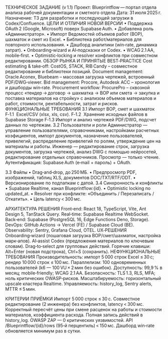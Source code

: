 ТЕХНИЧЕСКОЕ ЗАДАНИЕ (v 1.1)
Проект: Blueprintflow — портал отдела анализа рабочей документации и сметного отдела
Дата: 31 июля 2025 г.
Назначение: ТЗ для разработки и последующей загрузки в Codex/Confluence.
ЦЕЛИ И ОТЛИЧИЯ НОВОЙ ВЕРСИИ
• Поддержка OAuth 2 (Google, Microsoft) поверх Supabase Auth.
• Добавлена роль «Администратор».
• Импорт Ведомостей объемов работ (ВОР), шахматок и смет из Excel.
• Библиотека работ/материалов для повторного использования.
• Дашборд аналитики (win‑rate, динамика затрат).
• Onboarding‑wizard и AI‑подсказки от Codex.
• WCAG 2.1 AA, mobile‑first.
• Optimistic‑locking и resolver конфликтов при совместном редактировании.
ОБЗОР РЫНКА И ПРИНЯТЫЕ BEST‑PRACTICE
Cost estimating & take‑off: CostOS, STACK, RIB Candy – совместное редактирование и библиотеки позиций.
Document management: Oracle Aconex, Bluebeam – массовая загрузка чертежей, встроенный PDF/DWG‑viewer.
Bid management: Procore, Autodesk ACC – хронология и дашборды win‑rate.
Procurement workflow: ProcurePro – сквозной процесс «тендер → договор → шахматка → ВОР или смета → закупка и поставка материалов на стройку» с анализом объемов материалов и работ, стоимости, рентабельности, затрат и рисков.
ФУНКЦИОНАЛЬНЫЕ ТРЕБОВАНИЯ
3.1 Импорт ВОР, смет и шахматок
F‑1.1  Excel/CSV (xlsx, xls, csv).
F‑1.2  Хранение исходных файлов в Supabase Storage
F‑1.3  Импорт и анализ чертежей PDF/DWG, подсчет данных по чертежам.
3.2 Пользователи и роли
Администратор — управление пользователями, справочниками, настройками расчетных коэфициентов, импорт документов, назначение пользователей, привелегий, распределение привелегий по ролям, утверждение цен на материалы и работы.
Инженер — редактирование строк, загрузка документов, загрузка чертежей, анализ DWG с помощью нейросетей, редактирование отдельных справочников.
Просмотр — только чтение.
Аутентификация: Supabase Auth (e‑mail + пароль) + OAuth.

3.3 Файлы
• Drag‑and‑drop, до 250 МБ.
• Предпросмотр PDF, изображений, таблиц XLS, документов DOC/TXT/RTF/ODT.
• Версионирование по подпапкам с датой.
3.4 Синхронность и конфликты
• Supabase Realtime, канал Blueprintflow:{id}.
• Optimistic locking по updated_at.
• Resolver при конфликте: «Объединить / Перезаписать / Откатить».
• Цель latency < 300 мс.

АРХИТЕКТУРА РЕШЕНИЯ
Front‑end: React 18, TypeScript, Vite, Ant Design 5, TanStack Query.
Real‑time: Supabase Realtime WebSocket.
Back‑end: Supabase (PostgreSQL 16, Edge Functions Deno, Storage).
DevOps: GitHub Actions → Vercel (FE) / Supabase Cloud (BE).
Observability: Sentry, Grafana Cloud, OTEL.
UX‑РЕШЕНИЯ
Onboarding‑wizard (пошаговая загрузка ВОР/смет/шахматок, настройка марк‑апов).
AI‑assist Codex (предложения материалов по ключевым словам).
Drag‑to‑select для групповых действий.
Горячие клавиши: Alt+Enter (новая подстрока), Ctrl+S (сохранить).
НЕФУНКЦИОНАЛЬНЫЕ ТРЕБОВАНИЯ
Производительность: импорт 5 000 строк Excel ≤ 30 с; рендер 10 000 строк ≤ 100 мс.
Параллелизм: 100 одновременных пользователей (k6 — 100 VU × 2 мин без ошибок).
Доступность: 99,9 % в месяц; mobile‑friendly; WCAG 2.1 AA.
Безопасность: TLS 1.3, RLS, MFA; ноль критических OWASP‑рисков.
Масштабируемость: горизонтальный upscale кластера Realtime.
Управляемость: history_log, Sentry alerts, MTTR ≤ 5 мин.

КРИТЕРИИ ПРИЁМКИ
Импорт 5 000 строк ≤ 30 с.
Совместное редактирование (2 инженера) без конфликтов, latency < 300 мс.
Корректный пересчёт цены при смене расценок на работы и стоимости материалов, коэффициента расхода.
Полная запись действий в history_log.
OWASP ZAP — 0 критических уязвимостей.
API /Blueprintflow/{id}/rows (95‑й перцентиль) < 150 мс.
Дашборд win‑rate обновляется минимум раз в сутки.